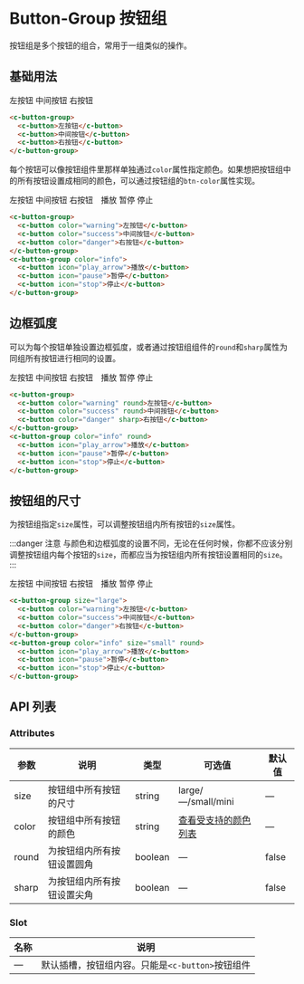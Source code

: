 # Button-Group 按钮组

按钮组是多个按钮的组合，常用于一组类似的操作。

## 基础用法

<c-button-group style="margin-top: 20px;">
  <c-button>左按钮</c-button>
  <c-button>中间按钮</c-button>
  <c-button>右按钮</c-button>
</c-button-group>

```html
<c-button-group>
  <c-button>左按钮</c-button>
  <c-button>中间按钮</c-button>
  <c-button>右按钮</c-button>
</c-button-group>
```

每个按钮可以像按钮组件里那样单独通过`color`属性指定颜色。如果想把按钮组中的所有按钮设置成相同的颜色，可以通过按钮组的`btn-color`属性实现。

<c-button-group style="margin-top: 20px;">
  <c-button color="warning">左按钮</c-button>
  <c-button color="success">中间按钮</c-button>
  <c-button color="danger">右按钮</c-button>
</c-button-group>
<c-button-group style="margin-top: 20px; margin-left: 10px;" color="info">
  <c-button icon="play_arrow">播放</c-button>
  <c-button icon="pause">暂停</c-button>
  <c-button icon="stop">停止</c-button>
</c-button-group>

```html
<c-button-group>
  <c-button color="warning">左按钮</c-button>
  <c-button color="success">中间按钮</c-button>
  <c-button color="danger">右按钮</c-button>
</c-button-group>
<c-button-group color="info">
  <c-button icon="play_arrow">播放</c-button>
  <c-button icon="pause">暂停</c-button>
  <c-button icon="stop">停止</c-button>
</c-button-group>
```

## 边框弧度

可以为每个按钮单独设置边框弧度，或者通过按钮组组件的`round`和`sharp`属性为同组所有按钮进行相同的设置。

<c-button-group style="margin-top: 20px;">
  <c-button color="warning" round>左按钮</c-button>
  <c-button color="success" round>中间按钮</c-button>
  <c-button color="danger" sharp>右按钮</c-button>
</c-button-group>
<c-button-group style="margin-top: 20px; margin-left: 10px;" color="info" round>
  <c-button icon="play_arrow">播放</c-button>
  <c-button icon="pause">暂停</c-button>
  <c-button icon="stop">停止</c-button>
</c-button-group>

```html
<c-button-group>
  <c-button color="warning" round>左按钮</c-button>
  <c-button color="success" round>中间按钮</c-button>
  <c-button color="danger" sharp>右按钮</c-button>
</c-button-group>
<c-button-group color="info" round>
  <c-button icon="play_arrow">播放</c-button>
  <c-button icon="pause">暂停</c-button>
  <c-button icon="stop">停止</c-button>
</c-button-group>
```

## 按钮组的尺寸

为按钮组指定`size`属性，可以调整按钮组内所有按钮的`size`属性。

:::danger 注意
与颜色和边框弧度的设置不同，无论在任何时候，你都不应该分别调整按钮组内每个按钮的`size`，而都应当为按钮组内所有按钮设置相同的`size`。
:::

<c-button-group style="margin-top: 20px;" size="large">
  <c-button color="warning">左按钮</c-button>
  <c-button color="success">中间按钮</c-button>
  <c-button color="danger">右按钮</c-button>
</c-button-group>
<c-button-group style="margin-top: 20px; margin-left: 10px;" color="info" size="small" round>
  <c-button icon="play_arrow">播放</c-button>
  <c-button icon="pause">暂停</c-button>
  <c-button icon="stop">停止</c-button>
</c-button-group>

```html
<c-button-group size="large">
  <c-button color="warning">左按钮</c-button>
  <c-button color="success">中间按钮</c-button>
  <c-button color="danger">右按钮</c-button>
</c-button-group>
<c-button-group color="info" size="small" round>
  <c-button icon="play_arrow">播放</c-button>
  <c-button icon="pause">暂停</c-button>
  <c-button icon="stop">停止</c-button>
</c-button-group>
```

## API 列表

### Attributes
| 参数      | 说明          | 类型      | 可选值                           | 默认值  |
|---------- |-------------- |---------- |-------------------------------- |-------- |
| size | 按钮组中所有按钮的尺寸 | string | large/—/small/mini | — |
| color | 按钮组中所有按钮的颜色 | string | [查看受支持的颜色列表](color.md) | — |
| round | 为按钮组内所有按钮设置圆角 | boolean | — | false |
| sharp | 为按钮组内所有按钮设置尖角 | boolean | — | false |

### Slot

| 名称 | 说明                |
|------|--------------------|
| — | 默认插槽，按钮组内容。只能是`<c-button>`按钮组件 |